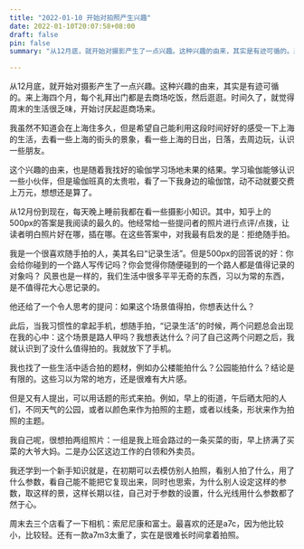 ```yaml
---
title: "2022-01-10 开始对拍照产生兴趣"
date: 2022-01-10T20:07:58+08:00
draft: false
pin: false
summary: "从12月底，就开始对摄影产生了一点兴趣。这种兴趣的由来，其实是有迹可循的。来上海四个月，每个礼拜出门都是去商场吃饭，然后逛逛。时间久了，就觉得周末的生活很乏味，开始讨厌起逛商场来。"

---
```




从12月底，就开始对摄影产生了一点兴趣。这种兴趣的由来，其实是有迹可循的。来上海四个月，每个礼拜出门都是去商场吃饭，然后逛逛。时间久了，就觉得周末的生活很乏味，开始讨厌起逛商场来。

我虽然不知道会在上海住多久，但是希望自己能利用这段时间好好的感受一下上海的生活，去看一些上海的街头的景象，看一些上海的日出，日落，去周边玩，认识一些朋友。

这个兴趣的由来，也是随着我找好的瑜伽学习场地未果的结果。学习瑜伽能够认识一些小伙伴，但是瑜伽班真的太贵啦，看了一下我身边的瑜伽馆，动不动就要交费上万元，想想还是算了。

从12月份到现在，每天晚上睡前我都在看一些摄影小知识。其中，知乎上的500px的答案是我阅读的最久的。他经常给一些提问者的照片进行点评/点拨，让读者明白照片好在哪，插在哪。在这些答案中，对我最有启发的是：拒绝随手拍。

我是一个很喜欢随手拍的人，美其名曰“记录生活”。但是500px的回答说的好：你会给你碰到的一个路人写传记吗？你会觉得你随便碰到的一个路人都是值得记录的对象吗？ 风景也是一样的，我们生活中很多平平无奇的东西，习以为常的东西，是不值得花大心思记录的。

他还给了一个令人思考的提问：如果这个场景值得拍，你想表达什么？

此后，当我习惯性的拿起手机，想随手拍，“记录生活”的时候，两个问题总会出现在我的心中：这个场景是路人甲吗？我想表达什么？问了自己这两个问题之后，我就认识到了没什么值得拍的。我就放下了手机。

我也找了一些生活中适合拍的题材，例如办公楼能拍什么？公园能拍什么？结论是有限的。这些习以为常的地方，还是很难有大片感。

但是又有人提出，可以用话题的形式来拍。例如，早上的街道，午后晒太阳的人们，不同天气的公园，或者以颜色来作为拍照的主题，或者以线条，形状来作为拍照的主题。

我自己呢，很想拍两组照片：一组是我上班会路过的一条买菜的街，早上挤满了买菜的大爷大妈。二是办公区这边工作的白领和外卖员。

我还学到一个新手知识就是，在初期可以去模仿别人拍照，看别人拍了什么，用了什么参数，看自己能不能把它复现出来，同时也思索，为什么别人设定这样的参数，取这样的景，这样长期以往，自己对于参数的设置，什么光线用什么参数都了然于心。

周末去三个店看了一下相机：索尼尼康和富士。最喜欢的还是a7c，因为他比较小，比较轻。还有一款a7m3太重了，实在是很难长时间拿着拍照。